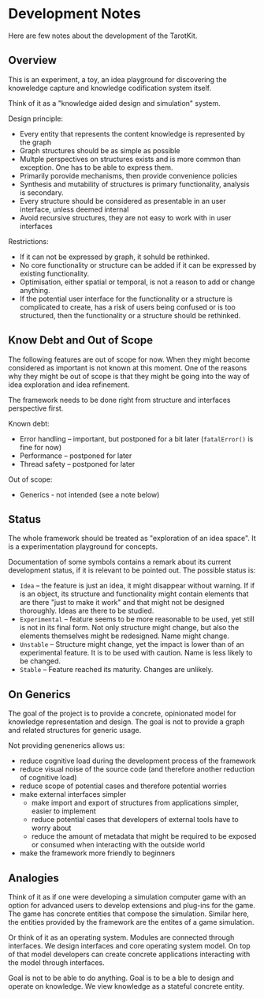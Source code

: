 # Development Notes

Here are few notes about the development of the TarotKit.

## Overview

This is an experiment, a toy, an idea playground for discovering the knoweledge 
capture and knowledge codification system itself.

Think of it as a "knowledge aided design and simulation" system.

Design principle:

- Every entity that represents the content knowledge is represented by the
  graph
- Graph structures should be as simple as possible
- Multple perspectives on structures exists and is more common than exception.
  One has to be able to express them.
- Primarily porovide mechanisms, then provide convenience policies
- Synthesis and mutability of structures is primary functionality, analysis
  is secondary.
- Every structure should be considered as presentable in an user interface,
  unless deemed internal
- Avoid recursive structures, they are not easy to work with in user interfaces

Restrictions:

- If it can not be expressed by graph, it sohuld be rethinked.
- No core functionality or structure can be added if it can be expressed by
  existing functionality.
- Optimisation, either spatial or temporal, is not a reason to add or change
  anything.
- If the potential user interface for the functionality or a structure is
  complicated to create, has a risk of users being confused or is too
  structured, then the functionality or a structure should be rethinked.

## Know Debt and Out of Scope

The following features are out of scope for now. When they might become
considered as important is not known at this moment. One of the reasons why
they might be out of scope is that they might be going into the way of
idea exploration and idea refinement.

The framework needs to be done right from structure and interfaces perspective
first.

Known debt:

- Error handling – important, but postponed for a bit later (``fatalError()``
  is fine for now)
- Performance – postponed for later
- Thread safety – postponed for later

Out of scope:

- Generics - not intended (see a note below)


## Status

The whole framework should be treated as "exploration of an idea space". It is
a experimentation playground for concepts.


Documentation of some symbols contains a remark about its current development
status, if it is relevant to be pointed out. The possible status is:

- `Idea` – the feature is just an idea, it might disappear without warning. If
  if is an object, its structure and functionality might contain elements that 
  are there "just to make it work" and that might not be designed thoroughly.
  Ideas are there to be studied.
- `Experimental` – feature seems to be more reasonable to be used, yet still
  is not in its final form. Not only structure might change, but also the
  elements themselves might be redesigned. Name might change.
- `Unstable` – Structure might change, yet the impact is lower than of an
  experimental feature. It is to be used with caution. Name is less likely to
  be changed.
- `Stable` – Feature reached its maturity. Changes are unlikely.


## On Generics

The goal of the project is to provide a concrete, opinionated model for
knowledge representation and design. The goal is not to provide a graph and
related structures for generic usage.

Not providing genenerics allows us:

- reduce cognitive load during the development process of the framework
- reduce visual noise of the source code (and therefore another reduction of 
  cognitive load)
- reduce scope of potential cases and therefore potential worries
- make external interfaces simpler
    - make import and export of structures from applications simpler, easier
      to implement
    - reduce potential cases that developers of external tools have to worry
      about
    - reduce the amount of metadata that might be required to be exposed or 
      consumed when interacting with the outside world
- make the framework more friendly to beginners

## Analogies

Think of it as if one were developing a simulation computer game with an option
for advanced users to develop extensions and plug-ins for the game. The game has
concrete entities that compose the simulation. Similar here, the entities
provided by the framework are the entites of a game simulation.

Or think of it as an operating system. Modules are connected through interfaces.
We design interfaces and core operating system model. On top of that model
developers can create concrete applications interacting with the model through
interfaces.

Goal is not to be able to do anything. Goal is to be a ble to design 
and operate on knowledge. We view knowledge as a stateful concrete entity.
